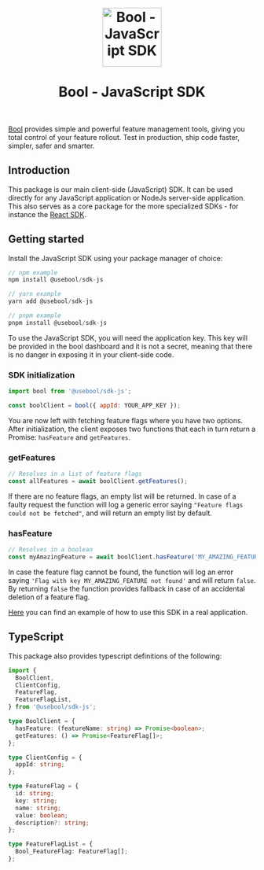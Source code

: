 <h1 align="center">
<br />
<img src="https://avatars.githubusercontent.com/u/79407572?s=200&v=4" alt="Bool - JavaScript SDK" width="120">
<br />
<br />
Bool - JavaScript SDK
</h1>
<br />

[Bool](https://usebool.com/) provides simple and powerful feature management tools, giving you total control of your feature rollout. Test in production, ship code faster, simpler, safer and smarter.

## Introduction

This package is our main client-side (JavaScript) SDK. It can be used directly for any JavaScript application or NodeJs server-side application. This also serves as a core package for the more specialized SDKs - for instance the [React SDK](https://github.com/BoolOfficial/sdk-react).

## Getting started

Install the JavaScript SDK using your package manager of choice:

```js
// npm example
npm install @usebool/sdk-js

// yarn example
yarn add @usebool/sdk-js

// pnpm example
pnpm install @usebool/sdk-js
```

To use the JavaScript SDK, you will need the application key. This key will be provided in the bool dashboard and it is not a secret, meaning that there is no danger in exposing it in your client-side code.

### SDK initialization

```js
import bool from '@usebool/sdk-js';

const boolClient = bool({ appId: YOUR_APP_KEY });
```

You are now left with fetching feature flags where you have two options. After initialization, the client exposes two functions that each in turn return a Promise: `hasFeature` and `getFeatures`.

### getFeatures

```js
// Resolves in a list of feature flags
const allFeatures = await boolClient.getFeatures();
```

If there are no feature flags, an empty list will be returned.
In case of a faulty request the function will log a generic error saying `"Feature flags could not be fetched"`, and will return an empty list by default.

### hasFeature

```js
// Resolves in a boolean
const myAmazingFeature = await boolClient.hasFeature('MY_AMAZING_FEATURE');
```

In case the feature flag cannot be found, the function will log an error saying `'Flag with key MY_AMAZING_FEATURE not found'` and will return `false`. By returning `false` the function provides fallback in case of an accidental deletion of a feature flag.

[Here](https://github.com/BoolOfficial/test-apps) you can find an example of how to use this SDK in a real application.

## TypeScript

This package also provides typescript definitions of the following:

```ts
import {
  BoolClient,
  ClientConfig,
  FeatureFlag,
  FeatureFlagList,
} from '@usebool/sdk-js';

type BoolClient = {
  hasFeature: (featureName: string) => Promise<boolean>;
  getFeatures: () => Promise<FeatureFlag[]>;
};

type ClientConfig = {
  appId: string;
};

type FeatureFlag = {
  id: string;
  key: string;
  name: string;
  value: boolean;
  description?: string;
};

type FeatureFlagList = {
  Bool_FeatureFlag: FeatureFlag[];
};
```
